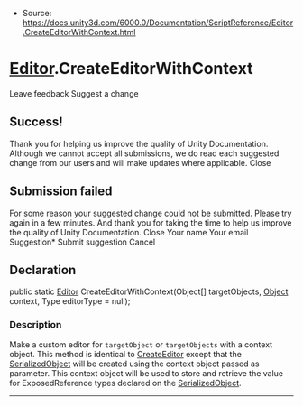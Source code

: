 * Source: https://docs.unity3d.com/6000.0/Documentation/ScriptReference/Editor.CreateEditorWithContext.html

#  [Editor](https://docs.unity3d.com/6000.0/Documentation/ScriptReference/Editor.html).CreateEditorWithContext
Leave feedback
Suggest a change
## Success!
Thank you for helping us improve the quality of Unity Documentation. Although we cannot accept all submissions, we do read each suggested change from our users and will make updates where applicable.
Close
## Submission failed
For some reason your suggested change could not be submitted. Please <a>try again</a> in a few minutes. And thank you for taking the time to help us improve the quality of Unity Documentation.
Close
Your name Your email Suggestion* Submit suggestion
Cancel
## Declaration
public static [Editor](https://docs.unity3d.com/6000.0/Documentation/ScriptReference/Editor.html) CreateEditorWithContext(Object[] targetObjects, [Object](https://docs.unity3d.com/6000.0/Documentation/ScriptReference/Object.html) context, Type editorType = null); 
### Description
Make a custom editor for `targetObject` or `targetObjects` with a context object.
This method is identical to [CreateEditor](https://docs.unity3d.com/6000.0/Documentation/ScriptReference/Editor.CreateEditor.html) except that the [SerializedObject](https://docs.unity3d.com/6000.0/Documentation/ScriptReference/SerializedObject.html) will be created using the context object passed as parameter. This context object will be used to store and retrieve the value for ExposedReference types declared on the [SerializedObject](https://docs.unity3d.com/6000.0/Documentation/ScriptReference/SerializedObject.html).
* * *
